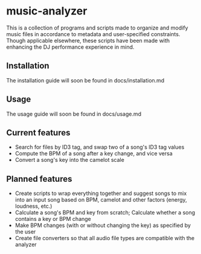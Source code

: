 # music-analyzer

This is a collection of programs and scripts made to organize and modify music files in accordance to metadata and user-specified constraints. Though applicable elsewhere, these scripts have been made with enhancing the DJ performance experience in mind.

## Installation
The installation guide will soon be found in docs/installation.md

## Usage
The usage guide will soon be found in docs/usage.md

## Current features

- Search for files by ID3 tag, and swap two of a song's ID3 tag values
- Compute the BPM of a song after a key change, and vice versa
- Convert a song's key into the camelot scale

## Planned features

- Create scripts to wrap everything together and suggest songs to mix into an input song based on BPM, camelot and other factors (energy, loudness, etc.)
- Calculate a song's BPM and key from scratch; Calculate whether a song contains a key or BPM change
- Make BPM changes (with or without changing the key) as specified by the user
- Create file converters so that all audio file types are compatible with the analyzer